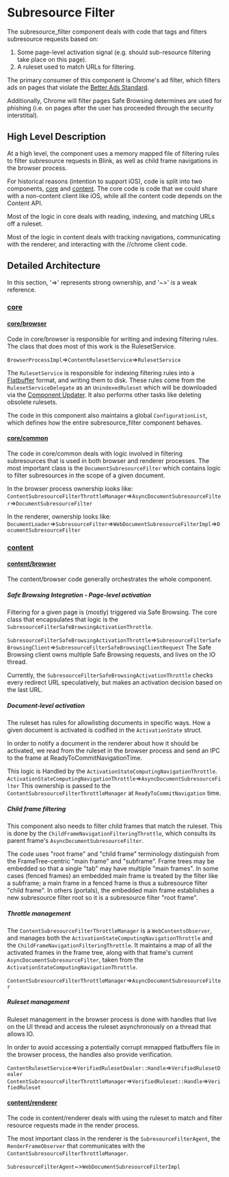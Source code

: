# Subresource Filter
The subresource_filter component deals with code that tags and filters
subresource requests based on:

1. Some page-level activation signal (e.g. should sub-resource filtering take place on this page).
2. A ruleset used to match URLs for filtering.

The primary consumer of this component is Chrome's ad filter, which filters ads
on pages that violate the [Better Ads Standard](https://www.betterads.org/standards/).

Additionally, Chrome will filter pages Safe Browsing determines are used for
phishing (i.e. on pages after the user has proceeded through the security
interstitial).

## High Level Description
At a high level, the component uses a memory mapped file of filtering rules to
filter subresource requests in Blink, as well as child frame navigations in the
browser process.

For historical reasons (intention to support iOS), code is split into two
components, [core](/components/subresource_filter/core) and
[content](/components/subresource_filter/content). The core code is code that
we could share with a non-content client like iOS, while all the content code
depends on the Content API.

Most of the logic in core deals with reading, indexing, and matching URLs off a
ruleset.

Most of the logic in content deals with tracking navigations, communicating with
the renderer, and interacting with the //chrome client code.

## Detailed Architecture
In this section, '=>' represents strong ownership, and '~>' is a weak reference.

### [core](/components/subresource_filter/core)
#### [core/browser](/components/subresource_filter/core/browser)
Code in core/browser is responsible for writing and indexing filtering rules.
The class that does most of this work is the RulesetService.

`BrowserProcessImpl`=>`ContentRulesetService`=>`RulesetService`

The `RulesetService` is responsible for indexing filtering rules into a
[Flatbuffer](https://google.github.io/flatbuffers/) format, and writing them to
disk. These rules come from the `RulesetServiceDelegate` as an `UnindexedRuleset`
which will be downloaded via the [Component Updater](/components/component_updater/README.md).
It also performs other tasks like deleting obsolete rulesets.

The code in this component also maintains a global `ConfigurationList`, which
defines how the entire subresource_filter component behaves.

#### [core/common](/components/subresource_filter/core/common)
The code in core/common deals with logic involved in filtering subresources that
is used in both browser and renderer processes. The most important class is the
`DocumentSubresourceFilter` which contains logic to filter subresources in the
scope of a given document.

In the browser process ownership looks like:
`ContentSubresourceFilterThrottleManager`=>`AsyncDocumentSubresourceFilter`=>`DocumentSubresourceFilter`

In the renderer, ownership looks like:
`DocumentLoader`=>`SubresourceFilter`=>`WebDocumentSubresourceFilterImpl`=>`DocumentSubresourceFilter`

### [content](/components/subresource_filter/content)
#### [content/browser](/components/subresource_filter/content/browser)
The content/browser code generally orchestrates the whole component.

##### Safe Browsing Integration - Page-level activation
Filtering for a given page is (mostly) triggered via Safe Browsing. The core
class that encapsulates that logic is the
`SubresourceFilterSafeBrowsingActivationThrottle`.

`SubresourceFilterSafeBrowsingActivationThrottle`=>`SubresourceFilterSafeBrowsingClient`=>`SubresourceFilterSafeBrowsingClientRequest`
The Safe Browsing client owns multiple Safe Browsing requests, and lives on the
IO thread.

Currently, the `SubresourceFilterSafeBrowsingActivationThrottle` checks every
redirect URL speculatively, but makes an activation decision based on the last
URL.

##### Document-level activation
The ruleset has rules for allowlisting documents in specific ways. How a given
document is activated is codified in the `ActivationState` struct.

In order to notify a document in the renderer about how it should be activated,
we read from the ruleset in the browser process and send an IPC to the frame at
ReadyToCommitNavigationTime.

This logic is Handled by the `ActivationStateComputingNavigationThrottle`.
`ActivationStateComputingNavigationThrottle`=>`AsyncDocumentSubresourceFilter`
This ownership is passed to the `ContentSubresourceFilterThrottleManager` at
`ReadyToCommitNavigation` time.

##### Child frame filtering
This component also needs to filter child frames that match the ruleset. This is
done by the `ChildFrameNavigationFilteringThrottle`, which consults its parent
frame's `AsyncDocumentSubresourceFilter`.

The code uses "root frame" and "child frame" terminology distinguish from the
FrameTree-centric "main frame" and "subframe". Frame trees may be embedded so
that a single "tab" may have multiple "main frames". In some cases (fenced
frames) an embedded main frame is treated by the filter like a subframe; a main
frame in a fenced frame is thus a subresource filter "child frame". In
others (portals), the embedded main frame establishes a new subresource filter
root so it is a subresource filter "root frame".

##### Throttle management
The `ContentSubresourceFilterThrottleManager` is a `WebContentsObserver`, and manages both the
`ActivationStateComputingNavigationThrottle` and the
`ChildFrameNavigationFilteringThrottle`. It maintains a map of all the activated
frames in the frame tree, along with that frame's current
`AsyncDocumentSubresourceFilter`, taken from the
`ActivationStateComputingNavigationThrottle`.

`ContentSubresourceFilterThrottleManager`=>`AsyncDocumentSubresourceFilter`

##### Ruleset management
Ruleset management in the browser process is done with handles that live on the
UI thread and access the ruleset asynchronously on a thread that allows IO.

In order to avoid accessing a potentially corrupt mmapped flatbuffers file in
the browser process, the handles also provide verification.

`ContentRulesetService`=>`VerifiedRulesetDealer::Handle`=>`VerifiedRulesetDealer`
`ContentSubresourceFilterThrottleManager`=>`VerifiedRuleset::Handle`=>`VerifiedRuleset`

#### [content/renderer](/components/subresource_filter/content/renderer)
The code in content/renderer deals with using the ruleset to match  and filter
resource requests made in the render process.

The most important class in the renderer is the `SubresourceFilterAgent`,
the `RenderFrameObserver` that communicates with the
`ContentSubresourceFilterThrottleManager`.

`SubresourceFilterAgent`~>`WebDocumentSubresourceFilterImpl`

